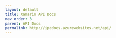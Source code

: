 ```yaml
---
layout: default
title: Xamarin API Docs
nav_order: 3
parent: API Docs
permalink: http://ipcdocs.azurewebsites.net/api/
---
```

